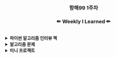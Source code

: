 <h3 align="center"><b>항해99 1주차 </b></h3>

<h3 align="center"><b>✏ Weekly I Learned ✏</b></h3>
<br>
<details>
    <summary>
        <b>파이썬 알고리즘 인터뷰 책</b>
    </summary>
    <ul>
        <li>4장 빅오, 자료형
        <li>5장 리스트, 딕셔너리
        <li>6장 문자열 조작</li>
        <li>7장 배열</li>
        <li>8장 연결 리스트</li>
    </ul>
</details>
<details>
    <summary>
        <b>알고리즘 문제</b>
    </summary>
    <ul>
        <li> <a href="https://github.com/name8965/algorithm_Chapter2_11">풀이</a></li>
        <li>125_유효한_팰린드롬
        <li>49_그룹_애너그램
        <li>5_가장_긴_팰린드롬_부분_문자열</li>
        <li>819_가장_흔한_단어</li>
        <li>15_세_수의_합</li>
        <li>42_빗물_트래핑</li>
        <li>561_배열_파티션</li>
        <li>206_역순_연결_리스트</li>
        <li>21_두_정렬_리스트의_병합</li>
    </ul>
</details>

<details>
    <summary>
        <b>미니 프로젝트</b>
    </summary>
    <ul>
        <li><a href="https://github.com/hyunwoome/netflix-comment">깃헙링크</a>
        <li>로그인 기능
        <li>회원가입 기능</li>
        <li>JWT 를 활용한 페이지간 이동 시 토큰제어</li>
        <li>영화 로드 제어</li>
    </ul>
</details>
